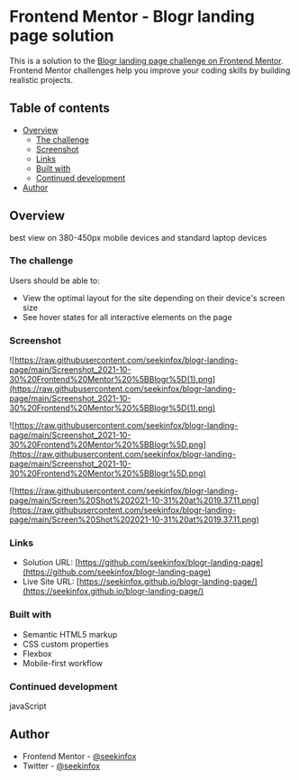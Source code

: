 # Frontend Mentor - Blogr landing page solution

This is a solution to the [Blogr landing page challenge on Frontend Mentor](https://www.frontendmentor.io/challenges/blogr-landing-page-EX2RLAApP). Frontend Mentor challenges help you improve your coding skills by building realistic projects. 

## Table of contents

- [Overview](#overview)
  - [The challenge](#the-challenge)
  - [Screenshot](#screenshot)
  - [Links](#links)
  - [Built with](#built-with)
  - [Continued development](#continued-development)
- [Author](#author)

## Overview
best view on 380-450px mobile devices
and standard laptop devices

### The challenge

Users should be able to:

- View the optimal layout for the site depending on their device's screen size
- See hover states for all interactive elements on the page

### Screenshot

![https://raw.githubusercontent.com/seekinfox/blogr-landing-page/main/Screenshot_2021-10-30%20Frontend%20Mentor%20%5BBlogr%5D(1).png](https://raw.githubusercontent.com/seekinfox/blogr-landing-page/main/Screenshot_2021-10-30%20Frontend%20Mentor%20%5BBlogr%5D(1).png)

![https://raw.githubusercontent.com/seekinfox/blogr-landing-page/main/Screenshot_2021-10-30%20Frontend%20Mentor%20%5BBlogr%5D.png](https://raw.githubusercontent.com/seekinfox/blogr-landing-page/main/Screenshot_2021-10-30%20Frontend%20Mentor%20%5BBlogr%5D.png)


![https://raw.githubusercontent.com/seekinfox/blogr-landing-page/main/Screen%20Shot%202021-10-31%20at%2019.37.11.png](https://raw.githubusercontent.com/seekinfox/blogr-landing-page/main/Screen%20Shot%202021-10-31%20at%2019.37.11.png)

### Links

- Solution URL: [https://github.com/seekinfox/blogr-landing-page](https://github.com/seekinfox/blogr-landing-page)
- Live Site URL: [https://seekinfox.github.io/blogr-landing-page/](https://seekinfox.github.io/blogr-landing-page/)

### Built with

- Semantic HTML5 markup
- CSS custom properties
- Flexbox
- Mobile-first workflow

### Continued development

javaScript

## Author
- Frontend Mentor - [@seekinfox](https://www.frontendmentor.io/profile/seekinfox)
- Twitter - [@seekinfox](https://www.twitter.com/seekinfox)
